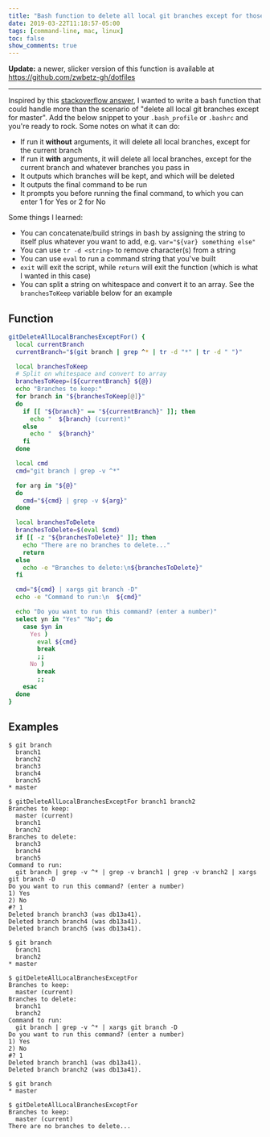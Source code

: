 ```yaml
---
title: "Bash function to delete all local git branches except for those you want to keep"
date: 2019-03-22T11:18:57-05:00
tags: [command-line, mac, linux]
toc: false
show_comments: true
---
```


**Update:** a newer, slicker version of this function is available at https://github.com/zwbetz-gh/dotfiles

---

Inspired by this [stackoverflow answer](https://stackoverflow.com/a/28572339), I wanted to write a bash function that could handle more than the scenario of "delete all local git branches except for master". Add the below snippet to your `.bash_profile` or `.bashrc` and you're ready to rock. Some notes on what it can do:

- If run it **without** arguments, it will delete all local branches, except for the current branch
- If run it **with** arguments, it will delete all local branches, except for the current branch and whatever branches you pass in
- It outputs which branches will be kept, and which will be deleted
- It outputs the final command to be run 
- It prompts you before running the final command, to which you can enter 1 for Yes or 2 for No

Some things I learned: 

- You can concatenate/build strings in bash by assigning the string to itself plus whatever you want to add, e.g. `var="${var} something else"`
- You can use `tr -d <string>` to remove character(s) from a string
- You can use `eval` to run a command string that you've built 
- `exit` will exit the script, while `return` will exit the function (which is what I wanted in this case)
- You can split a string on whitespace and convert it to an array. See the `branchesToKeep` variable below for an example 

## Function

```bash
gitDeleteAllLocalBranchesExceptFor() {
  local currentBranch
  currentBranch="$(git branch | grep ^* | tr -d "*" | tr -d " ")"

  local branchesToKeep
  # Split on whitespace and convert to array
  branchesToKeep=(${currentBranch} ${@})
  echo "Branches to keep:"
  for branch in "${branchesToKeep[@]}"
  do
    if [[ "${branch}" == "${currentBranch}" ]]; then
      echo "  ${branch} (current)"
    else
      echo "  ${branch}"
    fi
  done

  local cmd
  cmd="git branch | grep -v ^*"

  for arg in "${@}"
  do
    cmd="${cmd} | grep -v ${arg}"
  done

  local branchesToDelete
  branchesToDelete=$(eval $cmd)
  if [[ -z "${branchesToDelete}" ]]; then
    echo "There are no branches to delete..."
    return
  else
    echo -e "Branches to delete:\n${branchesToDelete}"
  fi

  cmd="${cmd} | xargs git branch -D"
  echo -e "Command to run:\n  ${cmd}"

  echo "Do you want to run this command? (enter a number)"
  select yn in "Yes" "No"; do
    case $yn in
      Yes )
        eval ${cmd}
        break
        ;;
      No )
        break
        ;;
    esac
  done
}
```

## Examples

```
$ git branch
  branch1
  branch2
  branch3
  branch4
  branch5
* master

$ gitDeleteAllLocalBranchesExceptFor branch1 branch2
Branches to keep:
  master (current)
  branch1
  branch2
Branches to delete:
  branch3
  branch4
  branch5
Command to run:
  git branch | grep -v ^* | grep -v branch1 | grep -v branch2 | xargs git branch -D
Do you want to run this command? (enter a number)
1) Yes
2) No
#? 1
Deleted branch branch3 (was db13a41).
Deleted branch branch4 (was db13a41).
Deleted branch branch5 (was db13a41).

$ git branch
  branch1
  branch2
* master

$ gitDeleteAllLocalBranchesExceptFor
Branches to keep:
  master (current)
Branches to delete:
  branch1
  branch2
Command to run:
  git branch | grep -v ^* | xargs git branch -D
Do you want to run this command? (enter a number)
1) Yes
2) No
#? 1
Deleted branch branch1 (was db13a41).
Deleted branch branch2 (was db13a41).

$ git branch
* master

$ gitDeleteAllLocalBranchesExceptFor
Branches to keep:
  master (current)
There are no branches to delete...
```
